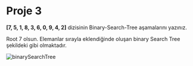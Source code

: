 # Proje 3

**[7, 5, 1, 8, 3, 6, 0, 9, 4, 2]** dizisinin Binary-Search-Tree aşamalarını yazınız.

Root 7 olsun. Elemanlar sırayla eklendiğinde oluşan binary Search Tree şekildeki gibi olmaktadır.

![binarySearchTree](/Users/evrenustun/Documents/GitHub/Patika-Kurslari/binarySearchTree.jpg)